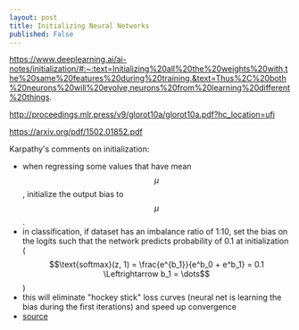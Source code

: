```yaml
---
layout: post
title: Initializing Neural Networks
published: False
---
```

https://www.deeplearning.ai/ai-notes/initialization/#:~:text=Initializing%20all%20the%20weights%20with,the%20same%20features%20during%20training.&text=Thus%2C%20both%20neurons%20will%20evolve,neurons%20from%20learning%20different%20things.

http://proceedings.mlr.press/v9/glorot10a/glorot10a.pdf?hc_location=ufi

https://arxiv.org/pdf/1502.01852.pdf

Karpathy's comments on initialization:

* when regressing some values that have mean $$\mu$$, initialize the output bias to $$\mu$$.
* in classification, if dataset has an imbalance ratio of 1:10, set the bias on the logits such that the network predicts probability of 0.1 at initialization ($$\text{softmax}(z, 1) = \frac{e^{b_1}}{e^b_0 + e^b_1} = 0.1 \Leftrightarrow b_1 = \dots$$)
* this will eliminate "hockey stick" loss curves (neural net is learning the bias during the first iterations) and speed up convergence
* [source](https://karpathy.github.io/2019/04/25/recipe/)
